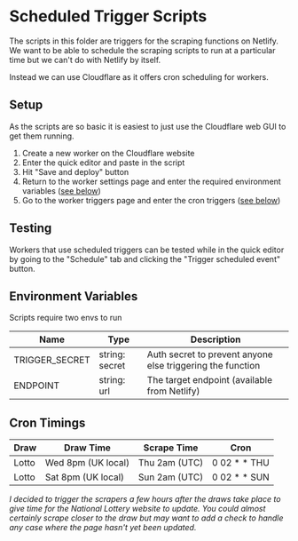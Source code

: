 # Scheduled Trigger Scripts

The scripts in this folder are triggers for the scraping functions on Netlify. We want to be able to schedule the scraping scripts to run at a particular time but we can't do with Netlify by itself.

Instead we can use Cloudflare as it offers cron scheduling for workers.

## Setup

As the scripts are so basic it is easiest to just use the Cloudflare web GUI to get them running.

1. Create a new worker on the Cloudflare website
2. Enter the quick editor and paste in the script
3. Hit "Save and deploy" button
4. Return to the worker settings page and enter the required environment variables ([see below](##environment-variables))
5. Go to the worker triggers page and enter the cron triggers ([see below](##cron-timings))

## Testing

Workers that use scheduled triggers can be tested while in the quick editor by going to the "Schedule" tab and clicking the "Trigger scheduled event" button.

## Environment Variables

Scripts require two envs to run

| Name           | Type           | Description                                                |
| -------------- | -------------- | ---------------------------------------------------------- |
| TRIGGER_SECRET | string: secret | Auth secret to prevent anyone else triggering the function |
| ENDPOINT       | string: url    | The target endpoint (available from Netlify)               |

## Cron Timings

| Draw  | Draw Time          | Scrape Time   | Cron           |
| ----- | ------------------ | ------------- | -------------- |
| Lotto | Wed 8pm (UK local) | Thu 2am (UTC) | 0 02 \* \* THU |
| Lotto | Sat 8pm (UK local) | Sun 2am (UTC) | 0 02 \* \* SUN |

_I decided to trigger the scrapers a few hours after the draws take place to give time for the National Lottery website to update. You could almost certainly scrape closer to the draw but may want to add a check to handle any case where the page hasn't yet been updated._
